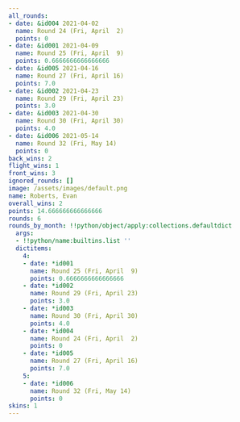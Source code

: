 ```yaml
---
all_rounds:
- date: &id004 2021-04-02
  name: Round 24 (Fri, April  2)
  points: 0
- date: &id001 2021-04-09
  name: Round 25 (Fri, April  9)
  points: 0.6666666666666666
- date: &id005 2021-04-16
  name: Round 27 (Fri, April 16)
  points: 7.0
- date: &id002 2021-04-23
  name: Round 29 (Fri, April 23)
  points: 3.0
- date: &id003 2021-04-30
  name: Round 30 (Fri, April 30)
  points: 4.0
- date: &id006 2021-05-14
  name: Round 32 (Fri, May 14)
  points: 0
back_wins: 2
flight_wins: 1
front_wins: 3
ignored_rounds: []
image: /assets/images/default.png
name: Roberts, Evan
overall_wins: 2
points: 14.666666666666666
rounds: 6
rounds_by_month: !!python/object/apply:collections.defaultdict
  args:
  - !!python/name:builtins.list ''
  dictitems:
    4:
    - date: *id001
      name: Round 25 (Fri, April  9)
      points: 0.6666666666666666
    - date: *id002
      name: Round 29 (Fri, April 23)
      points: 3.0
    - date: *id003
      name: Round 30 (Fri, April 30)
      points: 4.0
    - date: *id004
      name: Round 24 (Fri, April  2)
      points: 0
    - date: *id005
      name: Round 27 (Fri, April 16)
      points: 7.0
    5:
    - date: *id006
      name: Round 32 (Fri, May 14)
      points: 0
skins: 1
---
```


